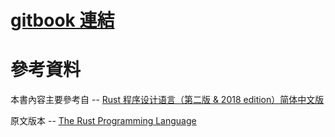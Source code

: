 # ​[gitbook 連結](https://kevin823lin.gitbook.io/learn-rust-from-zero/)​

# 參考資料 
本書內容主要參考自 -- [Rust 程序设计语言（第二版 & 2018 edition）简体中文版](https://kaisery.gitbooks.io/trpl-zh-cn/)​
 
原文版本 -- [The Rust Programming Language](https://doc.rust-lang.org/book/)​
